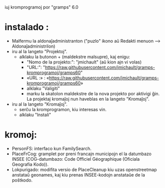 iuj kromprogramoj por "gramps" 6.0

# instalado :
* Malfermu la aldonaĵadministranton ("puzlo" ikono aŭ Redakti menuon --> Aldonaĵadministrilon)
* iru al la langeto "Projektoj".
  * alklaku la butonon + (maldekstre malsupre), kaj enigu:
    * "Nomo de la projekto:": "jmichault" (aŭ kion ajn vi volas)
    * "URL:": "<https://raw.githubusercontent.com/jmichault/gramps-kromprogramoj/gramps60>"
    * «URL :» : «<https://raw.githubusercontent.com/jmichault/gramps-kromprogramoj/gramps60>»
    * alklaku "Valigiti"
    * marku la skatolon maldekstre de la nova projekto por aktivigi ĝin.
       La projektaj kromaĵoj nun haveblas en la langeto "Kromaĵoj".
* iru al la langeto "Kromaĵoj".
  * serĉu la kromprogramon, kiu interesas vin.
  * alklaku "Instali"

# kromoj:
  * PersonFS: interfaco kun FamilySearch.
  * PlaceFrCog: gramplet por preni francajn municipojn el la datumbazo INSEE (COG-datumbazo: Code Officiel Géographique (Oficiala Geografia Kodo)).
  * Lokpurigado: modifita versio de PlaceCleanup kiu uzas openstreetmap anstataŭ geonames, kaj kiu prenas INSEE-kodojn anstataŭe de la poŝtkodo.
